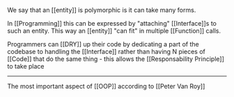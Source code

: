 We say that an [[entity]] is polymorphic is it can take many forms.

In [[Programming]] this can be expressed by "attaching" [[Interface]]s to such an entity. This way an [[entity]] "can fit" in multiple [[Function]] calls.

Programmers can [[DRY]] up their code by dedicating a part of the codebase to handling the [[Interface]] rather than having N pieces of [[Code]] that do the same thing - this allows the [[Responsability Principle]] to take place

---

The most important aspect of [[OOP]] according to [[Peter Van Roy]]